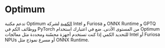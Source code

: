 # Optimum
تدعم مكتبة Optimum [الكمية](https://huggingface.co/docs/optimum/index) لشركة Intel و Furiosa و ONNX Runtime و GPTQ ووظائف الكم في PyTorch من المستوى الأدنى. ضع في اعتبارك استخدام Optimum للتحديد الكمي إذا كنت تستخدم أجهزة محسّنة ومحددة مثل معالجات Intel أو Furiosa NPUs أو مسرع نموذج مثل ONNX Runtime.